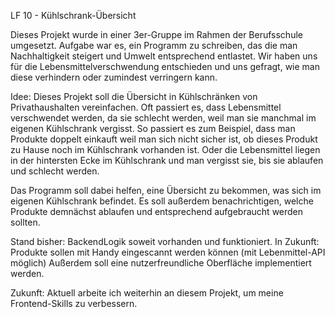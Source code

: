 LF 10 - Kühlschrank-Übersicht

Dieses Projekt wurde in einer 3er-Gruppe im Rahmen der Berufsschule umgesetzt. Aufgabe war es, ein Programm zu schreiben, das die man Nachhaltigkeit steigert und Umwelt entsprechend entlastet. Wir haben uns für die Lebensmittelverschwendung entschieden und uns gefragt, wie man diese verhindern oder zumindest verringern kann.

Idee:
Dieses Projekt soll die Übersicht in Kühlschränken von Privathaushalten vereinfachen. 
Oft passiert es, dass Lebensmittel verschwendet werden, da sie schlecht werden, weil man sie manchmal im eigenen Kühlschrank vergisst. So passiert es zum Beispiel, dass man Produkte doppelt einkauft weil man sich nicht sicher ist, ob dieses Produkt zu Hause noch im Kühlschrank vorhanden ist. Oder die Lebensmittel liegen in der hintersten Ecke im Kühlschrank und man vergisst sie, bis sie ablaufen und schlecht werden.

Das Programm soll dabei helfen, eine Übersicht zu bekommen, was sich im eigenen Kühlschrank befindet.
Es soll außerdem benachrichtigen, welche Produkte demnächst ablaufen und entsprechend aufgebraucht werden sollten.


Stand bisher: BackendLogik soweit vorhanden und funktioniert.
In Zukunft: Produkte sollen mit Handy eingescannt werden können (mit Lebenmittel-API möglich)
Außerdem soll eine nutzerfreundliche Oberfläche implementiert werden.

Zukunft:
Aktuell arbeite ich weiterhin an diesem Projekt, um meine Frontend-Skills zu verbessern. 
